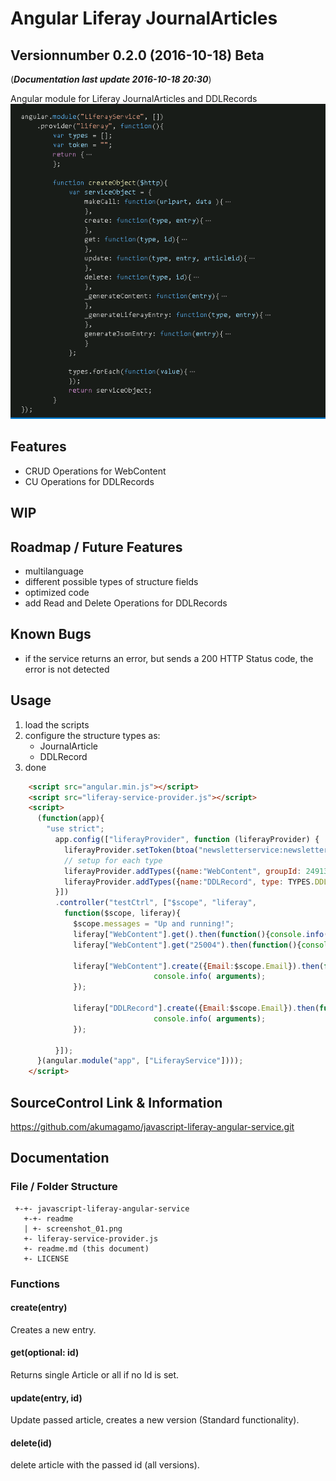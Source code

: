 # Angular Liferay JournalArticles
## Versionnumber 0.2.0 (2016-10-18) Beta
(***Documentation last update 2016-10-18 20:30***)

Angular module for Liferay JournalArticles and DDLRecords   
![Screenshot Code](https://raw.githubusercontent.com/akumagamo/javascript-liferay-angular-service/master/readme/screenshot_01.png "Screenshot from Code")  

## Features
* CRUD Operations for WebContent
* CU Operations for DDLRecords

## WIP    

## Roadmap / Future Features
* multilanguage
* different possible types of structure fields
* optimized code
* add Read and Delete Operations for DDLRecords

## Known Bugs
* if the service returns an error, but sends a 200 HTTP Status code, the error is not detected

## Usage
1) load the scripts
2) configure the structure types as:
    * JournalArticle
    * DDLRecord
3) done

```HTML
    <script src="angular.min.js"></script>
    <script src="liferay-service-provider.js"></script>
    <script>
      (function(app){
        "use strict";	
          app.config(["liferayProvider", function (liferayProvider) {
            liferayProvider.setToken(btoa("newsletterservice:newsletterservice"));
            // setup for each type
            liferayProvider.addTypes({name:"WebContent", groupId: 24913, folderId: 24927, structureId: 24930, templateId: 24932});
            liferayProvider.addTypes({name:"DDLRecord", type: TYPES.DDLRECORD, groupId: 24913, recordSetId: 25719});
          }])
          .controller("testCtrl", ["$scope", "liferay", 
            function($scope, liferay){
              $scope.messages = "Up and running!";
              liferay["WebContent"].get().then(function(){console.info(arguments[0]);});
              liferay["WebContent"].get("25004").then(function(){console.info(arguments[0]);});

              liferay["WebContent"].create({Email:$scope.Email}).then(function(){
							    console.info( arguments);
              });

              liferay["DDLRecord"].create({Email:$scope.Email}).then(function(){
							    console.info( arguments);
              });
            
          }]);
      }(angular.module("app", ["LiferayService"])));
    </script>
```

## SourceControl Link & Information
https://github.com/akumagamo/javascript-liferay-angular-service.git

## Documentation

### File / Folder Structure

     +-+- javascript-liferay-angular-service
       +-+- readme
       | +- screenshot_01.png
       +- liferay-service-provider.js
       +- readme.md (this document)
       +- LICENSE

### Functions

#### create(entry)
Creates a new entry.

#### get(optional: id)
Returns single Article or all if no Id is set.

#### update(entry, id)
Update passed article, creates a new version (Standard functionality).

#### delete(id)
delete article with the passed id (all versions).
